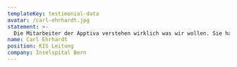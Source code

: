 ```yaml
---
templateKey: testimonial-data
avatar: /carl-ehrhardt.jpg
statement: >-
  Die Mitarbeiter der Apptiva verstehen wirklich was wir wollen. Sie haben aufgezeigt, wie technisch herausfordernde Anforderungen im Software Development zusammen mit unserem System entwickelt werden können.
name: Carl Ehrhardt
position: KIS Leitung
company: Inselspital Bern
---
```

